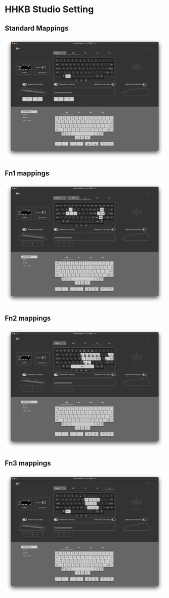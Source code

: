 # HHKB Studio Setting

## Standard Mappings
![HHKB Studio Standard](./HHKB_Studio_Setting-Standard.png)

## Fn1 mappings
![HHKB Studio Fn1](./HHKB_Studio_Setting-Fn1.png)

## Fn2 mappings
![HHKB Studio Fn2](./HHKB_Studio_Setting-Fn2.png)

## Fn3 mappings
![HHKB Studio Fn3](./HHKB_Studio_Setting-Fn3.png)
